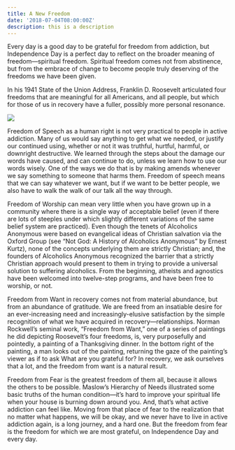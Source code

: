 ```yaml
---
title: A New Freedom
date: '2018-07-04T08:00:00Z'
description: this is a description
---
```

Every day is a good day to be grateful for freedom from addiction, but Independence Day is a perfect day to reflect on the broader meaning of freedom—spiritual freedom. Spiritual freedom comes not from abstinence, but from the embrace of change to become people truly deserving of the freedoms we have been given.



In his 1941 State of the Union Address, Franklin D. Roosevelt articulated four freedoms that are meaningful for all Americans, and all people, but which for those of us in recovery have a fuller, possibly more personal resonance.

![](/img/yourscreenshot.png)



Freedom of Speech as a human right is not very practical to people in active addiction. Many of us would say anything to get what we needed, or justify our continued using, whether or not it was truthful, hurtful, harmful, or downright destructive. We learned through the steps about the damage our words have caused, and can continue to do, unless we learn how to use our words wisely. One of the ways we do that is by making amends whenever we say something to someone that harms them. Freedom of speech means that we can say whatever we want, but if we want to be better people, we also have to walk the walk of our talk all the way through.



Freedom of Worship can mean very little when you have grown up in a community where there is a single way of acceptable belief (even if there are lots of steeples under which slightly different variations of the same belief system are practiced). Even though the tenets of Alcoholics Anonymous were based on evangelical ideas of Christian salvation via the Oxford Group (see “Not God: A History of Alcoholics Anonymous” by Ernest Kurtz), none of the concepts underlying them are strictly Christian; and, the founders of Alcoholics Anonymous recognized the barrier that a strictly Christian approach would present to them in trying to provide a universal solution to suffering alcoholics. From the beginning, atheists and agnostics have been welcomed into twelve-step programs, and have been free to worship, or not.



Freedom from Want in recovery comes not from material abundance, but from an abundance of gratitude. We are freed from an insatiable desire for an ever-increasing need and increasingly-elusive satisfaction by the simple recognition of what we have acquired in recovery—relationships. Norman Rockwell’s seminal work, “Freedom from Want,” one of a series of paintings he did depicting Roosevelt’s four freedoms, is, very purposefully and pointedly, a painting of a Thanksgiving dinner. In the bottom right of the painting, a man looks out of the painting, returning the gaze of the painting’s viewer as if to ask What are you grateful for? In recovery, we ask ourselves that a lot, and the freedom from want is a natural result.



Freedom from Fear is the greatest freedom of them all, because it allows the others to be possible. Maslow’s Hierarchy of Needs illustrated some basic truths of the human condition—it’s hard to improve your spiritual life when your house is burning down around you. And, that’s what active addiction can feel like. Moving from that place of fear to the realization that no matter what happens, we will be okay, and we never have to live in active addiction again, is a long journey, and a hard one. But the freedom from fear is the freedom for which we are most grateful, on Independence Day and every day.
